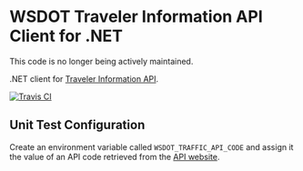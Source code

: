 WSDOT Traveler Information API Client for .NET
==============================================

This code is no longer being actively maintained.

.NET client for [Traveler Information API].

[![Travis CI](https://img.shields.io/travis/WSDOT-GIS/WSDOT-Traveler-Info-DotNet-Client/master.svg?style=flat-square)](https://travis-ci.org/WSDOT-GIS/WSDOT-Traveler-Info-DotNet-Client)

## Unit Test Configuration ##

Create an environment variable called `WSDOT_TRAFFIC_API_CODE` and assign it the value of an API code retrieved from the [API website][Traveler Information API].

[Traveler Information API]:https://www.wsdot.wa.gov/Traffic/api/
